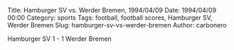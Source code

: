 Title: Hamburger SV vs. Werder Bremen, 1994/04/09
Date: 1994/04/09 00:00
Category: sports
Tags: football, football scores, Hamburger SV, Werder Bremen
Slug: hamburger-sv-vs-werder-bremen
Author: carbonero


Hamburger SV 1 - 1 Werder Bremen
